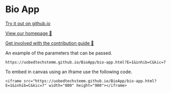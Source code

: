 # Bio App

[Try it out on github.io](https://uobedtechstemm.github.io/BioApp/bio-app.html)

[View our homepage :tada:](https://github.com/UoBEdTechSTEMM/UoBEdTechSTEMM)

[Get involved with the contribution guide :crystal_ball:](https://github.com/UoBEdTechSTEMM/Contribution)


An example of the parameters that can be passed.

`https://uobedtechstemm.github.io/BioApp/bio-app.html?E=1&inhib=C&kic=7`

To embed in canvas using an iframe use the following code.
```
<iframe src="https://uobedtechstemm.github.io/BioApp/bio-app.html?E=1&inhib=C&kic=7" width="800" height="900"></iframe>
```
